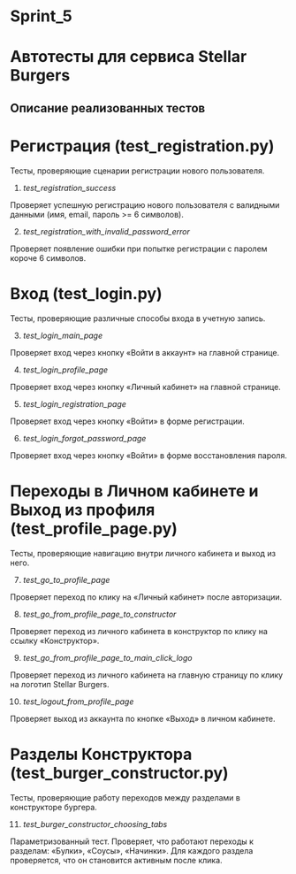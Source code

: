 # Sprint_5

# Автотесты для сервиса Stellar Burgers

## Описание реализованных тестов

# Регистрация (test_registration.py)
Тесты, проверяющие сценарии регистрации нового пользователя.

1. *test_registration_success*

Проверяет успешную регистрацию нового пользователя с валидными данными (имя, email, пароль >= 6 символов).

2. *test_registration_with_invalid_password_error*

Проверяет появление ошибки при попытке регистрации с паролем короче 6 символов.

# Вход (test_login.py)
Тесты, проверяющие различные способы входа в учетную запись.

3. *test_login_main_page*

Проверяет вход через кнопку «Войти в аккаунт» на главной странице.

4. *test_login_profile_page*

Проверяет вход через кнопку «Личный кабинет» на главной странице.

5. *test_login_registration_page*

Проверяет вход через кнопку «Войти» в форме регистрации.

6. *test_login_forgot_password_page*

Проверяет вход через кнопку «Войти» в форме восстановления пароля.

# Переходы в Личном кабинете и Выход из профиля (test_profile_page.py)
Тесты, проверяющие навигацию внутри личного кабинета и выход из него.

7. *test_go_to_profile_page*

Проверяет переход по клику на «Личный кабинет» после авторизации.

8. *test_go_from_profile_page_to_constructor*

Проверяет переход из личного кабинета в конструктор по клику на ссылку «Конструктор».

9. *test_go_from_profile_page_to_main_click_logo*

Проверяет переход из личного кабинета на главную страницу по клику на логотип Stellar Burgers.

10. *test_logout_from_profile_page*

Проверяет выход из аккаунта по кнопке «Выход» в личном кабинете.

# Разделы Конструктора (test_burger_constructor.py)
Тесты, проверяющие работу переходов между разделами в конструкторе бургера.

11. *test_burger_constructor_choosing_tabs*

Параметризованный тест. Проверяет, что работают переходы к разделам: «Булки», «Соусы», «Начинки». Для каждого раздела проверяется, что он становится активным после клика.

